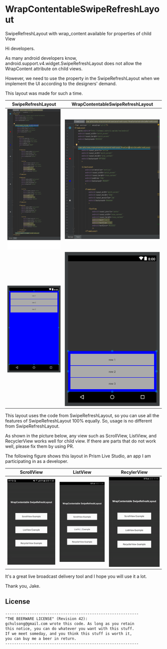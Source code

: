 # WrapContentableSwipeRefreshLayout
SwipeRefreshLayout with wrap_content available for properties of child View


Hi developers.

As many android developers know,
android.support.v4.widget.SwipeRefreshLayout does not allow
the WrapContent attribute on child views.

However, we need to use the property in the SwipeRefreshLayout
when we implement the UI according to the designers' demand.

This layout was made for such a time.


SwipeRefreshLayout | WrapContentableSwipeRefreshLayout
-------------------|----------------------------------
![SRL](https://github.com/gchulsong/WrapContentableSwipeRefreshLayout/blob/master/screenshot/asis_code.png) | ![WCSRL](https://github.com/gchulsong/WrapContentableSwipeRefreshLayout/blob/master/screenshot/tobe_code.png)
![SRL](https://github.com/gchulsong/WrapContentableSwipeRefreshLayout/blob/master/screenshot/asis_preview.png) | ![WCSRL](https://github.com/gchulsong/WrapContentableSwipeRefreshLayout/blob/master/screenshot/tobe_preview.png)

This layout uses the code from SwipeRefreshLayout,
so you can use all the features of SwipeRefreshLayout 100% equally.
So, usage is no different from SwipeRefreshLayout.


As shown in the picture below, any view such as ScrollView, ListView,
and RecyclerView works well for child view.
If there are parts that do not work well, please fix them by using PR.

The following figure shows this layout in Prism Live Studio,
an app I am participating in as a developer.

ScrollView | ListView | RecylerView
-----------|----------|------------
![ScrollView example](https://github.com/gchulsong/WrapContentableSwipeRefreshLayout/blob/master/screenshot/example_scrollview.gif) | ![ListView example](https://github.com/gchulsong/WrapContentableSwipeRefreshLayout/blob/master/screenshot/example_listview.gif) |![RecyclerView example](https://github.com/gchulsong/WrapContentableSwipeRefreshLayout/blob/master/screenshot/example_recyclerview.gif)

It's a great live broadcast delivery tool
and I hope you will use it a lot.

Thank you,
Jake.


## License
```
------------------------------------------------------------
"THE BEERWARE LICENSE" (Revision 42):
gchulsong@gmail.com wrote this code. As long as you retain
this notice, you can do whatever you want with this stuff.
If we meet someday, and you think this stuff is worth it,
you can buy me a beer in return.
------------------------------------------------------------
```
